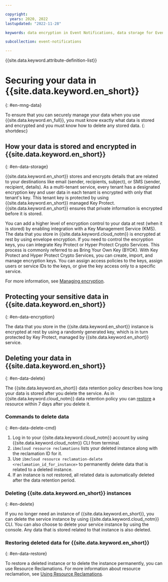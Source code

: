 ```yaml
---

copyright:
  years: 2020, 2022
lastupdated: "2022-11-28"

keywords: data encryption in Event Notifications, data storage for Event Notifications, bring your own keys for Event Notifications, BYOK for Event Notifications, key management for Event Notifications, key encryption for Event Notifications, personal data in Event Notifications, data deletion for Event Notifications, data in Event Notifications, data security in Event Notifications, KYOK for Event Notifications

subcollection: event-notifications

---
```


{{site.data.keyword.attribute-definition-list}}

# Securing your data in {{site.data.keyword.en_short}}
{: #en-mng-data}

To ensure that you can securely manage your data when you use {{site.data.keyword.en_full}}, you must know exactly what data is stored and encrypted and you must know how to delete any stored data.
{: shortdesc}

## How your data is stored and encrypted in {{site.data.keyword.en_short}}
{: #en-data-storage}

{{site.data.keyword.en_short}} stores and encrypts details that are related to your destinations like email (sender, recipients, subject), or SMS (sender, recipient, details). As a multi-tenant service, every tenant has a designated encryption key and user data in each tenant is encrypted with only that tenant's key. This tenant key is protected by using {{site.data.keyword.en_short}} managed Key Protect. {{site.data.keyword.en_short}} ensures that private information is encrypted before it is stored.

You can add a higher level of encryption control to your data at rest (when it is stored) by enabling integration with a Key Management Service (KMS). The data that you store in {{site.data.keyword.cloud_notm}} is encrypted at rest by using envelope encryption. If you need to control the encryption keys, you can integrate Key Protect or Hyper Protect Crypto Services. This process is commonly referred to as Bring Your Own Key (BYOK). With Key Protect and Hyper Protect Crypto Services, you can create, import, and manage encryption keys. You can assign access policies to the keys, assign users or service IDs to the keys, or give the key access only to a specific service.

For more information, see [Managing encryption](/docs/event-notifications?topic=event-notifications-en-managing-encryption).

## Protecting your sensitive data in {{site.data.keyword.en_short}}
{: #en-data-encryption}

The data that you store in the {{site.data.keyword.en_short}} instance is encrypted at rest by using a randomly generated key, which is in turn protected by Key Protect, managed by {{site.data.keyword.en_short}} service.

## Deleting your data in {{site.data.keyword.en_short}}
{: #en-data-delete}

The {{site.data.keyword.en_short}} data retention policy describes how long your data is stored after you delete the service. As in {{site.data.keyword.cloud_notm}} data retention policy you can [restore](/docs/account?topic=account-resource-reclamation&interface=cli#restore-resource-cli) a resource within 7 days after you delete it.

### Commands to delete data
{: #en-data-delete-cmd}

1. Log in to your {{site.data.keyword.cloud_notm}} account by using {{site.data.keyword.cloud_notm}} CLI from terminal.
1. `ibmcloud resource reclamations` lists your deleted instance along with the reclamation ID for it.
1. Use `ibmcloud resource reclamation-delete <reclamation_id_for_instance>` to permanently delete data that is related to a deleted instance.
1. If an instance is not restored, all related data is automatically deleted after the data retention period.

### Deleting {{site.data.keyword.en_short}} instances
{: #en-delete}

If you no longer need an instance of {{site.data.keyword.en_short}}, you can delete the service instance by using {{site.data.keyword.cloud_notm}} CLI. You can also choose to delete your service instance by using the console. Any data that is stored related to that instance is also deleted.

### Restoring deleted data for {{site.data.keyword.en_short}}
{: #en-data-restore}

To restore a deleted instance or to delete the instance permanently, you can use Resource Reclamations. For more information about resource reclamation, see [Using Resource Reclamations](/docs/account?topic=account-resource-reclamation).
